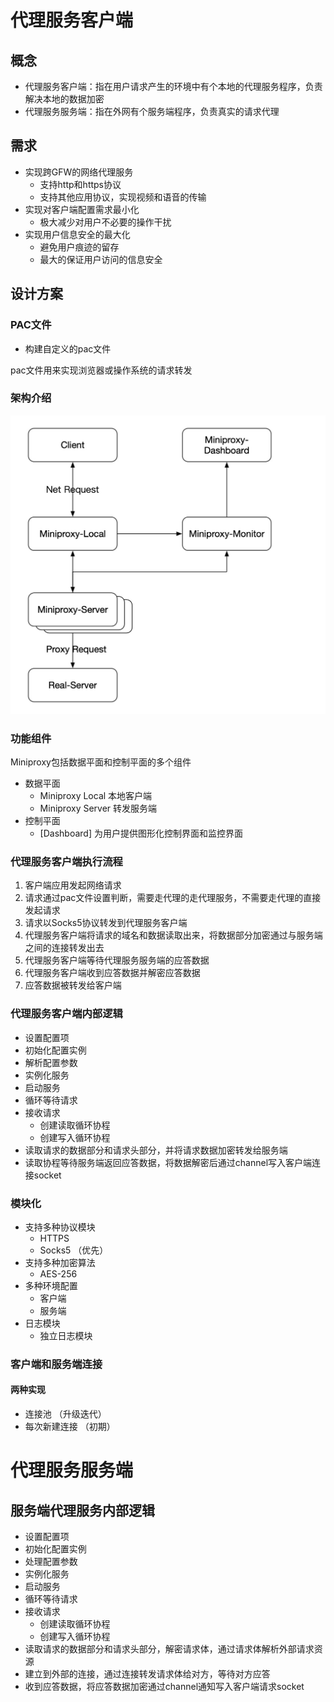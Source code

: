 
# 代理服务客户端
## 概念
- 代理服务客户端：指在用户请求产生的环境中有个本地的代理服务程序，负责解决本地的数据加密
- 代理服务服务端：指在外网有个服务端程序，负责真实的请求代理


## 需求
- 实现跨GFW的网络代理服务
  - 支持http和https协议
  - 支持其他应用协议，实现视频和语音的传输
- 实现对客户端配置需求最小化
  - 极大减少对用户不必要的操作干扰
- 实现用户信息安全的最大化
  - 避免用户痕迹的留存
  - 最大的保证用户访问的信息安全


## 设计方案
### PAC文件

* 构建自定义的pac文件

pac文件用来实现浏览器或操作系统的请求转发

### 架构介绍
![Miniproxy架构](../images/miniproxy-arch.jpg)
 
### 功能组件
Miniproxy包括数据平面和控制平面的多个组件
- 数据平面
    - Miniproxy Local 本地客户端
    - Miniproxy Server 转发服务端
- 控制平面
    - [Dashboard] 为用户提供图形化控制界面和监控界面

### 代理服务客户端执行流程
1. 客户端应用发起网络请求
2. 请求通过pac文件设置判断，需要走代理的走代理服务，不需要走代理的直接发起请求
3. 请求以Socks5协议转发到代理服务客户端
4. 代理服务客户端将请求的域名和数据读取出来，将数据部分加密通过与服务端之间的连接转发出去
5. 代理服务客户端等待代理服务服务端的应答数据
6. 代理服务客户端收到应答数据并解密应答数据
7. 应答数据被转发给客户端


### 代理服务客户端内部逻辑
- 设置配置项
- 初始化配置实例
- 解析配置参数
- 实例化服务
- 启动服务
- 循环等待请求
- 接收请求
  - 创建读取循环协程
  - 创建写入循环协程
- 读取请求的数据部分和请求头部分，并将请求数据加密转发给服务端
- 读取协程等待服务端返回应答数据，将数据解密后通过channel写入客户端连接socket


### 模块化
  - 支持多种协议模块
    - HTTPS
    - Socks5 （优先）
  - 支持多种加密算法
    - AES-256
  - 多种环境配置
    - 客户端
    - 服务端
  - 日志模块
    - 独立日志模块


### 客户端和服务端连接
#### 两种实现
- 连接池    （升级迭代）
- 每次新建连接 （初期）


# 代理服务服务端

## 服务端代理服务内部逻辑 
- 设置配置项
- 初始化配置实例
- 处理配置参数
- 实例化服务
- 启动服务
- 循环等待请求
- 接收请求
  - 创建读取循环协程
  - 创建写入循环协程
- 读取请求的数据部分和请求头部分，解密请求体，通过请求体解析外部请求资源
- 建立到外部的连接，通过连接转发请求体给对方，等待对方应答
- 收到应答数据，将应答数据加密通过channel通知写入客户端请求socket


